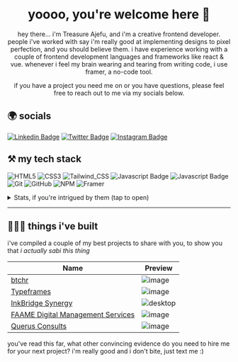 # <h1 align="center">yoooo, you're welcome here 👋</h1>
<p align="center">hey there... i'm Treasure Ajefu, and i'm a creative frontend developer. people i've worked with say i'm really good at implementing designs to pixel perfection, and you should believe them. i have experience working with a couple of frontend development languages and frameworks like react & vue. whenever i feel my brain wearing and tearing from writing code, i use framer, a no-code tool.</p>

<p align="center">if you have a project you need me on or you have questions, please feel free to reach out to me via my socials below.</p>

## 🌍 socials 
[![Linkedin Badge](https://img.shields.io/badge/-Treasure_A.-0e76a8?style=for-the-badge&labelColor=0e76a8&logo=linkedin&logoColor=white)](https://www.linkedin.com/in/treasure-ajefu)
[![Twitter Badge](https://img.shields.io/badge/-@cyberGenie-1ca0f1?style=for-the-badge&labelColor=1ca0f1&logo=twitter&logoColor=white)](https://twitter.com/cybergenie_) 
[![Instagram Badge](https://img.shields.io/badge/-@cyberGenie-e84393?style=for-the-badge&labelColor=e84393&logo=instagram&logoColor=white)](https://instagram.com/cybergenie_) 

## ⚒ my tech stack
![HTML5](https://img.shields.io/badge/html5-%23E34F26.svg?style=for-the-badge&logo=html5&logoColor=white)
![CSS3](https://img.shields.io/badge/css3-%231572B6.svg?style=for-the-badge&logo=css3&logoColor=white)
![Tailwind_CSS](https://img.shields.io/badge/Tailwind_CSS-38B2AC?style=for-the-badge&logo=tailwind-css&logoColor=white)
![Javascript Badge](https://img.shields.io/badge/-Javascript-F0DB4F?style=for-the-badge&labelColor=F0DB4F&logo=javascript&logoColor=black) 
![Javascript Badge](https://img.shields.io/badge/-ReactJs-61DAFB?logo=react&logoColor=white&style=for-the-badge) 
![Git](https://img.shields.io/badge/git-%23F05033.svg?style=for-the-badge&logo=git&logoColor=white)
![GitHub](https://img.shields.io/badge/github-%23121011.svg?style=for-the-badge&logo=github&logoColor=white)
![NPM](https://img.shields.io/badge/NPM-%23000000.svg?style=for-the-badge&logo=npm&logoColor=white)
![Framer](https://img.shields.io/badge/Framer-black?style=for-the-badge&logo=framer&logoColor=blue)
<!-- ![Vue.js](https://img.shields.io/badge/Vue-41b883?style=for-the-badge&logo=vue.js&logoColor=white) -->


<details>
  <summary>Stats, if you're intrigued by them (tap to open)</summary>
  <br />
  
  <img src="https://komarev.com/ghpvc/?username=cybergeni" alt="cybergeni" />
  
  [![GitHub cyberGeni](https://img.shields.io/github/followers/cybergeni?label=Follow%20me&style=flat)](https://github.com/cybergeni)
  
  [![cyberGenie's wakatime stats](https://github-readme-stats.vercel.app/api/wakatime?username=cybergenie&layout=compact&theme=solarized-dark&hide_border=true)](https://github.com/anuraghazra/github-readme-stats)
 
  [![Top Languages](https://github-readme-stats.vercel.app/api/top-langs/?username=cybergeni&layout=compact&theme=solarized-dark&hide_border=true)](https://github.com/cybergeni/)
  
  <img src="https://github-readme-stats.vercel.app/api?username=cybergeni&show_icons=true&theme=solarized-dark&hide_border=true" alt="cybergeni" />

  [![GitHub Streak](http://github-readme-streak-stats.herokuapp.com?user=CyberGeni&show_icons=true&theme=solarized-dark&hide_border=true&date_format=M%20j%5B%2C%20Y%5D)](https://git.io/streak-stats)
</details>

---
## 👩🏾‍🍳 things i've built
<p>i've compiled a couple of my best projects to share with you, to show you that <em>i actually sabi this thing</em></p>

| Name                        | Preview   |
|     ---                     |    ---    |
| [btchr ](https://btchr.netlify.app/) | ![image](https://github.com/CyberGeni/cybergeni/assets/70205370/f99d6f44-2f92-40d8-be0e-2cb023bbb9b8)|
| [Typeframes](https://typeframes.com) | ![image](https://github.com/CyberGeni/cybergeni/assets/70205370/8bb3dcdb-134f-4743-b054-078d2392ed13) | 
| [InkBridge Synergy](https://inkbridgesynergy.com) | ![desktop](https://github.com/CyberGeni/cybergeni/assets/70205370/4cc1110b-6446-4fa8-b0c2-162d1ca01882)| 
| [FAAME Digital Management Services](https://faamedigital.com) | ![image](https://github.com/CyberGeni/cybergeni/assets/70205370/238d97ab-03d1-40b5-93c0-0e4382c25bfa) | 
| [Querus Consults ](https://querusconsults.com/) | ![image](https://github.com/CyberGeni/cybergeni/assets/70205370/11c6db91-997a-4427-bbdb-e39a862fb2c9) |



you've read this far, what other convincing evidence do you need to hire me for your next project? i'm really good and i don't bite, just text me :)
